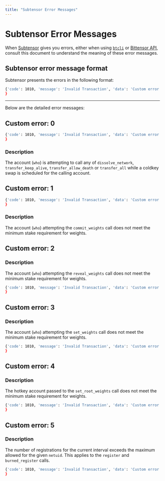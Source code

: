 ```yaml
---
title: "Subtensor Error Messages"
---
```


# Subtensor Error Messages

When [Subtensor](./index.md) gives you errors, either when using [`btcli`](../btcli.md) or [Bittensor API](../bt-api-ref.md), consult this document to understand the meaning of these error messages. 

## Subtensor error message format

Subtensor presents the errors in the following format:
 
```bash
{'code': 1010, 'message': 'Invalid Transaction', 'data': 'Custom error: [Error Code]'
}
```

---

Below are the detailed error messages:

## Custom error: 0

```bash
{'code': 1010, 'message': 'Invalid Transaction', 'data': 'Custom error: 0'
}
```

### Description

The account (`who`) is attempting to call any of `dissolve_network`, `transfer_keep_alive`, `transfer_allow_death` or `transfer_all` while a coldkey swap is scheduled for the calling account.

## Custom error: 1

```bash
{'code': 1010, 'message': 'Invalid Transaction', 'data': 'Custom error: 1'
}
```

### Description

The account (`who`) attempting the `commit_weights` call does not meet the minimum stake requirement for weights.

## Custom error: 2

### Description

The account (`who`) attempting the `reveal_weights` call does not meet the minimum stake requirement for weights.

```bash
{'code': 1010, 'message': 'Invalid Transaction', 'data': 'Custom error: 2'
}
```

## Custom error: 3

### Description

The account (`who`) attempting the `set_weights` call does not meet the minimum stake requirement for weights.

```bash
{'code': 1010, 'message': 'Invalid Transaction', 'data': 'Custom error: 3'
}
```

## Custom error: 4

### Description

The hotkey account passed to the `set_root_weights` call does not meet the minimum stake requirement for weights.

```bash
{'code': 1010, 'message': 'Invalid Transaction', 'data': 'Custom error: 4'
}
```

## Custom error: 5

### Description

The number of registrations for the current interval exceeds the maximum allowed for the given `netuid`. This applies to the `register` and `burned_register` calls.

```bash
{'code': 1010, 'message': 'Invalid Transaction', 'data': 'Custom error: 5'
}
```
